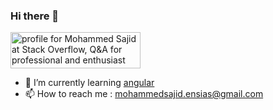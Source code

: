 ### Hi there 👋 

<a href="https://stackoverflow.com/users/1745795/mohammed-sajid"><img src="https://stackoverflow.com/users/flair/1745795.png" width="208" height="58" alt="profile for Mohammed Sajid at Stack Overflow, Q&amp;A for professional and enthusiast programmers" title="profile for Mohammed Sajid at Stack Overflow, Q&amp;A for professional and enthusiast programmers"></a>
- 🌱 I’m currently learning [angular](https://angular.io/)
- 📫 How to reach me : mohammedsajid.ensias@gmail.com

<!--
**sajidmohammed88/sajidmohammed88** is a ✨ _special_ ✨ repository because its `README.md` (this file) appears on your GitHub profile.

Here are some ideas to get you started:

- 🔭 I’m currently working on ...
- 🌱 I’m currently learning ...
- 👯 I’m looking to collaborate on ...
- 🤔 I’m looking for help with ...
- 💬 Ask me about ...
- 📫 How to reach me: ...
- 😄 Pronouns: ...
- ⚡ Fun fact: ...
-->
